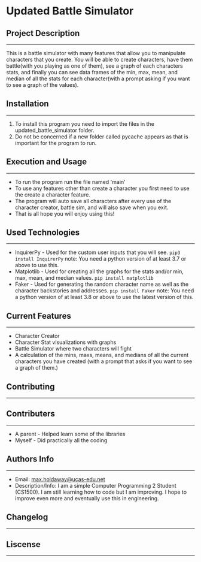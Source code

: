 # Updated Battle Simulator

## Project Description
---
This is a battle simulator with many features that allow you to manipulate characters that you create. You will be able to create characters, have them battle(with you playing as one of them), see a graph of each characters stats, and finally you can see data frames of the min, max, mean, and median of all the stats for each character(with a prompt asking if you want to see a graph of the values).  

## Installation
---
1. To install this program you need to import the files in the updated_battle_simulator folder.
2. Do not be concerned if a new folder called pycache appears as that is important for the program to run.   

## Execution and Usage
---

+ To run the program run the file named 'main'
+ To use any features other than create a character you first need to use the create a character feature.
+ The program will auto save all characters after every use of the character creator, battle sim, and will also save when you exit.
+ That is all hope you will enjoy using this!  

## Used Technologies
---

+ InquirerPy - Used for the custom user inputs that you will see.
`pip3 install InquirerPy` note: You need a python version of at least 3.7 or above to use this.
+ Matplotlib - Used for creating all the graphs for the stats and/or min, max, mean, and median values.
`pip install matplotlib`
+ Faker - Used for generating the random character name as well as the character backstories and addresses.
`pip install Faker` note: You need a python version of at least 3.8 or above to use the latest version of this.  

## Current Features
---
+ Character Creator
+ Character Stat visualizations with graphs
+ Battle Simulator where two characters will fight
+ A calculation of the mins, maxs, means, and medians of all the current characters you have created (with a prompt that asks if you want to see a graph of them.)  

## Contributing
---
  
## Contributers
---

+ A parent - Helped learn some of the libraries
+ Myself - Did practically all the coding  

## Authors Info
---

+ Email: max.holdaway@ucas-edu.net
+ Description/Info:
I am a simple Computer Programming 2 Student (CS1500). I am still learning how to code but I am improving. I hope to improve even more and eventually use this in engineering.  

## Changelog
---
  
## Liscense
---
